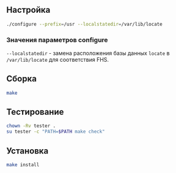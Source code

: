 <package-info :package="package" instsize showsbu2></package-info>

<script>
		new Vue({
		el: '#main',
		data: { package: {} },
		mounted: function () {
				this.getPackage('findutils');
		},
		methods: {
			getPackage: function(name) {
					getPackage(name)
					.then(response => this.package = response);
			},
		}
  })
</script>

## Настройка

```bash
./configure --prefix=/usr --localstatedir=/var/lib/locate
```

### Значения параметров configure
`--localstatedir` - замена расположения базы данных `locate` в `/var/lib/locate` для соответствия FHS.

## Сборка

```bash
make
```
## Тестирование

```bash
chown -Rv tester .
su tester -c "PATH=$PATH make check"
```

## Установка

```bash
make install
```
